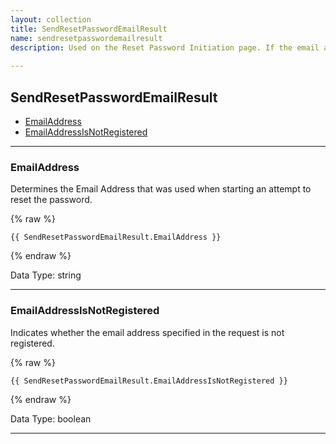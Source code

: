 ```yaml
---
layout: collection
title: SendResetPasswordEmailResult
name: sendresetpasswordemailresult
description: Used on the Reset Password Initiation page. If the email address is invalid, the website visitor will be re-directed to the Reset Password Initiation page. 
 
---
```


## SendResetPasswordEmailResult

* [EmailAddress](#emailaddress)
* [EmailAddressIsNotRegistered](#emailaddressisnotregistered)

---

<a name="emailaddress"></a>
### EmailAddress
Determines the Email Address that was used when starting an attempt to reset the password.

{% raw %}
```liquid
{{ SendResetPasswordEmailResult.EmailAddress }}

```
{% endraw %}

Data Type: string

---

<a name="emailaddressisnotregistered"></a>
### EmailAddressIsNotRegistered
Indicates whether the email address specified in the request is not registered.

{% raw %}
```liquid
{{ SendResetPasswordEmailResult.EmailAddressIsNotRegistered }}

```
{% endraw %}

Data Type: boolean

---